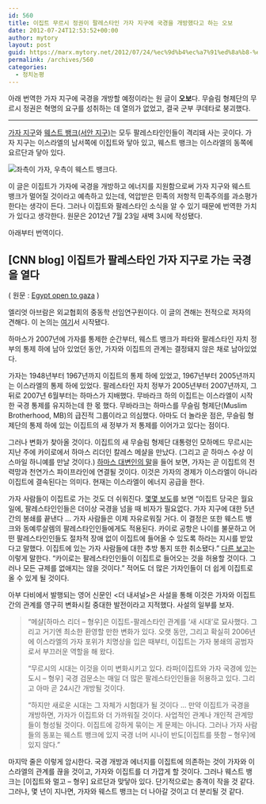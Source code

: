 ```yaml
---
id: 560
title: 이집트 무르시 정권이 팔레스타인 가자 지구에 국경을 개방했다고 하는 오보
date: 2012-07-24T12:53:52+00:00
author: mytory
layout: post
guid: https://marx.mytory.net/2012/07/24/%ec%9d%b4%ec%a7%91%ed%8a%b8-%ed%98%81%eb%aa%85-%eb%a7%8c%ec%84%b8-%ec%9d%b4%ec%a7%91%ed%8a%b8-%eb%ac%b4%eb%a5%b4%ec%8b%9c-%ec%a0%95%ea%b6%8c%ec%9d%b4-%ed%8c%94%eb%a0%88%ec%8a%a4%ed%83%80%ec%9d%b8/
permalink: /archives/560
categories:
  - 정치논평
---
```


아래 번역한 가자 지구에 국경을 개방할 예정이라는 원 글이 **오보**다. 무슬림 형제단의 무르시 정권은 혁명의 요구를 성취하는 데 열의가 없었고, 결국 군부 쿠데타로 붕괴했다.

---

[가자 지구][gaza]와 [웨스트 뱅크(서안 지구)][westbank]는 모두 팔레스타인인들이 격리돼 사는 곳이다. 가자 지구는 이스라엘의 남서쪽에 이집트와 닿아 있고, 웨스트 뱅크는 이스라엘의 동쪽에 요르단과 닿아 있다.

[gaza]: https://maps.google.com/maps?q=%EA%B0%80%EC%9E%90%EC%A7%80%EA%B5%AC&amp;hl=ko&amp;ie=UTF8&amp;view=map&amp;ftid=0x14fd844104b258a9:0x7e8955cbe285984e&amp;ftt=44&amp;geocode=FTRv3gEd2oILAg&amp;split=0&amp;sll=31.410246,34.388693&amp;sspn=0.381111,0.357185&amp;hq=&amp;hnear=Gaza+Strip&amp;t=m&amp;z=11&amp;vpsrc=0&amp;iwloc=A

[westbank]: https://maps.google.com/maps?f=q&amp;source=s_q&amp;hl=ko&amp;geocode=&amp;q=West+Bank,+Nablus,+Israel&amp;aq=0&amp;oq=west+bank&amp;sll=31.354676,34.308826&amp;sspn=0.337161,0.617294&amp;vpsrc=6&amp;ie=UTF8&amp;hq=&amp;hnear=Nablus&amp;ll=32.049989,35.595703&amp;spn=2.676941,4.938354&amp;t=m&amp;z=8&amp;iwloc=A

![](https://marx.mytory.net/wp-content/uploads/1/cfile27.uf.152C4144500E9A2305B957.png "좌측이 가자, 우측이 웨스트 뱅크다.")

이 글은 이집트가 가자에 국경을 개방하고 에너지를 지원함으로써 가자
지구와 웨스트 뱅크가 멀어질 것이라고 예측하고 있는데, 억압받은 민족의
저항적 민족주의를 과소평가한다는 생각이 든다. 그러나 이집트와 팔레스타인
소식을 알 수 있기 때문에 번역한 가치가 있다고 생각한다. 원문은 2012년
7월 23일 새벽 3시에 작성됐다.

아래부터 번역이다.

‎\[CNN blog\] 이집트가 팔레스타인 가자 지구로 가는 국경을 열다
--------------------------------------------------------------

( 원문 :
<a href="http://globalpublicsquare.blogs.cnn.com/2012/07/23/egypt-opens-to-gaza/" class="tx-link">Egypt open to gaza</a> )

엘리엇 아브람은 외교협회의 중동학 선임연구원이다. 이 글의 견해는
전적으로 저자의 견해다. 이 논의는
<a href="http://blogs.cfr.org/abrams/2012/07/23/egypt-opens-to-gaza/?cid=oth_partner_site-cnn_gps" class="tx-link">여기</a>서
시작됐다.

하마스가 2007년에 가자를 통제한 순간부터, 웨스트 뱅크가 파타와
팔레스타인 자치 정부의 통제 하에 남아 있었던 동안, 가자와 이집트의
관계는 결정돼지 않은 채로 남아있었다.

가자는 1948년부터 1967년까지 이집트의 통제 하에 있었고, 1967년부터
2005년까지는 이스라엘의 통제 하에 있었다. 팔레스타인 자치 정부가
2005년부터 2007년까지, 그 뒤로 2007년 6월부터는 하마스가
지배했다. 무바라크 하의 이집트는 이스라엘이 시작한 국경 통제를
유지하는데 한 몫 했다. 무바라크는 하마스를 무슬림 형제단(Muslim
Brotherhood, MB)의 급진적 그룹이라고 의심했다. 아마도 더 놀라운 점은,
무슬림 형제단의 통제 하에 있는 이집트의 새 정부가 저 통제를 이어가고
있다는 점이다.

그러나 변화가 찾아올 것이다. 이집트의 새 무슬림 형제단 대통령인 모하메드
무르시는 지난 주에 카이로에서 하마스 리더인 칼레스 메샬을 만났다.
(그리고 곧 하마스 수상 이스마일 하니예를 만날 것이다.)
[하마스 대변인의 말](http://www.timesofisrael.com/gaza-soon-to-get-it-electricity-and-gas-from-egypt-hamas-official-says/)을
들어 보면, 가자는 곧 이집트의 전력망과 천연가스 파이프라인에 연결될
것이다. 이것은 가자의 경제가 이스라엘이 아니라 이집트에 결속된다는
의미다. 현재는 이스라엘이 에너지 공급을 한다.

가자 사람들이 이집트로 가는 것도 더 쉬워진다.
[몇몇 보도](http://www.maannews.net/eng/ViewDetails.aspx?ID=506881)를
보면 “이집트 당국은 월요일에, 팔레스타인인들은 더이상 국경을 넘을 때
비자가 필요없다. 가자 지구에 대한 5년 간의 봉쇄를 끝낸다 … 가자 사람들은
이제 자유로워질 거다. 이 결정은 또한 웨스트 뱅크와 동예루살렘의
팔레스타인인들에게도 적용된다. 카이로 공항은 나이를 불문하고 어떤
팔레스타인인들도 절차적 장애 없이 이집트에 들어올 수 있도록 하라는
지시를 받았다고 말했다. 이집트에 있는 가자 사람들에 대한 추방 통지 또한
취소됐다.”
[다른 보고](http://english.ahram.org.eg/NewsContent/1/64/48492/Egypt/Politics-/No-major-change-for-Palestinians-in-Gaza-entering-.aspx)는
이렇게 말한다. “카이로는 팔레스타인인들이 이집트로 들어오는 것을 허용할
것이다. 그러나 모든 규제를 없애지는 않을 것이다.” 적어도 더 많은
가자인들이 더 쉽게 이집트로 올 수 있게 될 것이다.

아부 다비에서 발행되는 영어 신문인 &lt;더 내셔널&gt;은 사설을 통해
이것은 가자와 이집트 간의 관계를 영구히 변화시킬 중대한 발전이라고
지적했다. 사설의 일부를 보자.

> “메샬\[하마스 리더 – 형우\]은 이집트-팔레스타인 관계를 ‘새 시대’로
> 묘사했다. 그리고 거기엔 최소한 환영할 만한 변화가 있다. 오랫 동안,
> 그리고 확실히 2006년에 이스라엘의 가자 포위가 치명상을 입은 때부터,
> 이집트는 가자 봉쇄의 공범자로서 부끄러운 역할을 해 왔다.
>
> “무르시의 시대는 이것을 이미 변화시키고 있다. 라파\[이집트와 가자
> 국경에 있는 도시 – 형우\] 국경 검문소는 매일 더 많은 팔레스타인인들을
> 허용하고 있다. 그리고 아마 곧 24시간 개방될 것이다.
>
> “하지만 새로운 시대는 그 자체가 시험대가 될 것이다 … 만약 이집트가
> 국경을 개방하면, 가자가 이집트와 더 가까워질 것이다. 사업적인 관계나
> 개인적 관계망들이 형성될 것이다. 이집트에 강하게 묶이는 게 문제는
> 아니다. 그러나 가자 사람들의 동포는 웨스트 뱅크에 있지 국경 너머
> 시나이 반도\[이집트를 뜻함 – 형우\]에 있지 않다.”

마지막 줄은 이렇게 암시한다. 국경 개방과 에너지를 이집트에 의존하는 것이
가자와 이스라엘의 관계를 끊을 것이고, 가자와 이집트를 더 가깝게 할
것이다. 그러나 웨스트 뱅크는 \[이집트와 멀고 – 형우\] 요르단과 맞닿아
있다. 단기적으로는 충격이 작을 것 같다. 그러나, 몇 년이 지나면, 가자와
웨스트 뱅크는 더 나아갈 것이고 더 분리될 것 같다.

